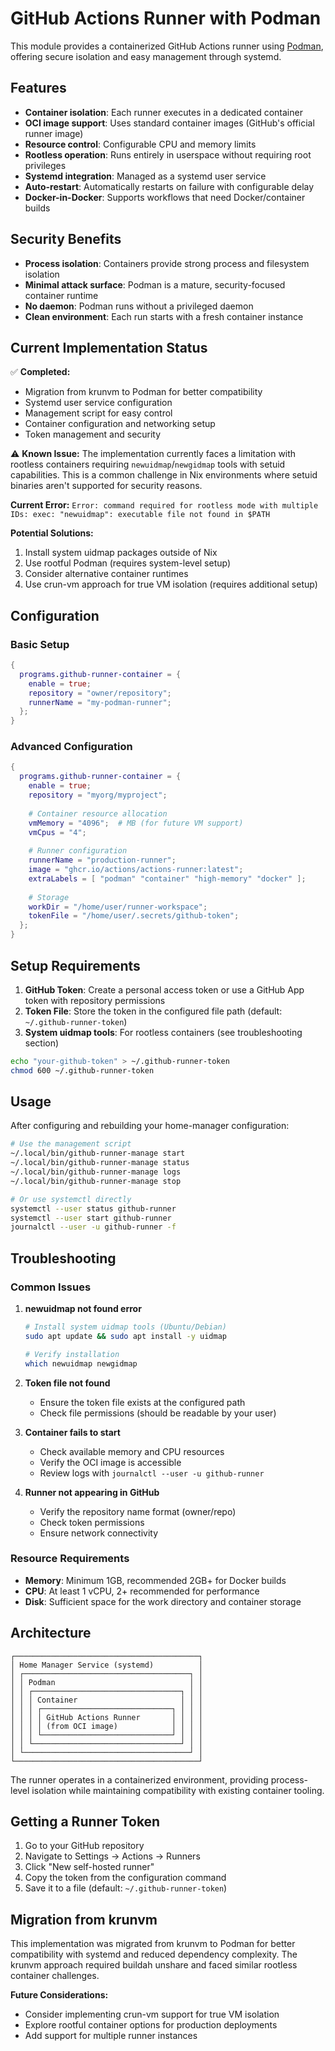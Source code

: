 # GitHub Actions Runner with Podman

This module provides a containerized GitHub Actions runner using [Podman](https://podman.io/), offering secure isolation and easy management through systemd.

## Features

- **Container isolation**: Each runner executes in a dedicated container
- **OCI image support**: Uses standard container images (GitHub's official runner image)
- **Resource control**: Configurable CPU and memory limits
- **Rootless operation**: Runs entirely in userspace without requiring root privileges
- **Systemd integration**: Managed as a systemd user service
- **Auto-restart**: Automatically restarts on failure with configurable delay
- **Docker-in-Docker**: Supports workflows that need Docker/container builds

## Security Benefits

- **Process isolation**: Containers provide strong process and filesystem isolation
- **Minimal attack surface**: Podman is a mature, security-focused container runtime
- **No daemon**: Podman runs without a privileged daemon
- **Clean environment**: Each run starts with a fresh container instance

## Current Implementation Status

✅ **Completed:**
- Migration from krunvm to Podman for better compatibility
- Systemd user service configuration
- Management script for easy control
- Container configuration and networking setup
- Token management and security

⚠️ **Known Issue:**
The implementation currently faces a limitation with rootless containers requiring `newuidmap`/`newgidmap` tools with setuid capabilities. This is a common challenge in Nix environments where setuid binaries aren't supported for security reasons.

**Current Error:** `Error: command required for rootless mode with multiple IDs: exec: "newuidmap": executable file not found in $PATH`

**Potential Solutions:**
1. Install system uidmap packages outside of Nix
2. Use rootful Podman (requires system-level setup)
3. Consider alternative container runtimes
4. Use crun-vm approach for true VM isolation (requires additional setup)

## Configuration

### Basic Setup

```nix
{
  programs.github-runner-container = {
    enable = true;
    repository = "owner/repository";
    runnerName = "my-podman-runner";
  };
}
```

### Advanced Configuration

```nix
{
  programs.github-runner-container = {
    enable = true;
    repository = "myorg/myproject";
    
    # Container resource allocation
    vmMemory = "4096";  # MB (for future VM support)
    vmCpus = "4";
    
    # Runner configuration
    runnerName = "production-runner";
    image = "ghcr.io/actions/actions-runner:latest";
    extraLabels = [ "podman" "container" "high-memory" "docker" ];
    
    # Storage
    workDir = "/home/user/runner-workspace";
    tokenFile = "/home/user/.secrets/github-token";
  };
}
```

## Setup Requirements

1. **GitHub Token**: Create a personal access token or use a GitHub App token with repository permissions
2. **Token File**: Store the token in the configured file path (default: `~/.github-runner-token`)
3. **System uidmap tools**: For rootless containers (see troubleshooting section)

```bash
echo "your-github-token" > ~/.github-runner-token
chmod 600 ~/.github-runner-token
```

## Usage

After configuring and rebuilding your home-manager configuration:

```bash
# Use the management script
~/.local/bin/github-runner-manage start
~/.local/bin/github-runner-manage status
~/.local/bin/github-runner-manage logs
~/.local/bin/github-runner-manage stop

# Or use systemctl directly
systemctl --user status github-runner
systemctl --user start github-runner
journalctl --user -u github-runner -f
```

## Troubleshooting

### Common Issues

1. **newuidmap not found error**
   ```bash
   # Install system uidmap tools (Ubuntu/Debian)
   sudo apt update && sudo apt install -y uidmap
   
   # Verify installation
   which newuidmap newgidmap
   ```

2. **Token file not found**
   - Ensure the token file exists at the configured path
   - Check file permissions (should be readable by your user)

3. **Container fails to start**
   - Check available memory and CPU resources
   - Verify the OCI image is accessible
   - Review logs with `journalctl --user -u github-runner`

4. **Runner not appearing in GitHub**
   - Verify the repository name format (owner/repo)
   - Check token permissions
   - Ensure network connectivity

### Resource Requirements

- **Memory**: Minimum 1GB, recommended 2GB+ for Docker builds
- **CPU**: At least 1 vCPU, 2+ recommended for performance
- **Disk**: Sufficient space for the work directory and container storage

## Architecture

```
┌─────────────────────────────────────────┐
│ Home Manager Service (systemd)          │
│ ┌─────────────────────────────────────┐ │
│ │ Podman                              │ │
│ │ ┌─────────────────────────────────┐ │ │
│ │ │ Container                       │ │ │
│ │ │ ┌─────────────────────────────┐ │ │ │
│ │ │ │ GitHub Actions Runner       │ │ │ │
│ │ │ │ (from OCI image)            │ │ │ │
│ │ │ └─────────────────────────────┘ │ │ │
│ │ └─────────────────────────────────┘ │ │
│ └─────────────────────────────────────┘ │
└─────────────────────────────────────────┘
```

The runner operates in a containerized environment, providing process-level isolation while maintaining compatibility with existing container tooling.

## Getting a Runner Token

1. Go to your GitHub repository
2. Navigate to Settings → Actions → Runners
3. Click "New self-hosted runner"
4. Copy the token from the configuration command
5. Save it to a file (default: `~/.github-runner-token`)

## Migration from krunvm

This implementation was migrated from krunvm to Podman for better compatibility with systemd and reduced dependency complexity. The krunvm approach required buildah unshare and faced similar rootless container challenges.

**Future Considerations:**
- Consider implementing crun-vm support for true VM isolation
- Explore rootful container options for production deployments
- Add support for multiple runner instances